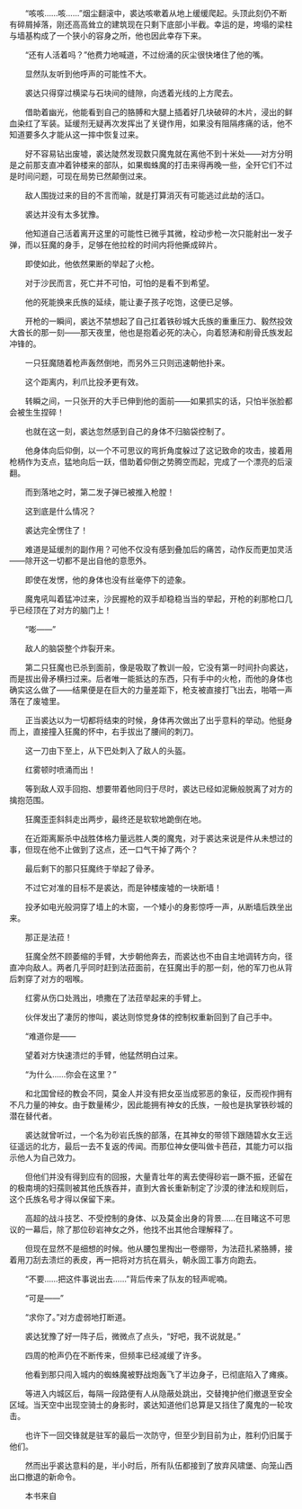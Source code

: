 　　“咳咳……咳……”烟尘翻滚中，裘达咳嗽着从地上缓缓爬起。头顶此刻仍不断有碎屑掉落，刚还高高耸立的建筑现在只剩下底部小半截。幸运的是，垮塌的梁柱与墙基构成了一个狭小的容身之所，他也因此幸存下来。

　　“还有人活着吗？”他费力地喊道，不过纷涌的灰尘很快堵住了他的嘴。

　　显然队友听到他呼声的可能性不大。

　　裘达只得穿过横梁与石块间的缝隙，向透着光线的上方爬去。

　　借助着幽光，他能看到自己的胳膊和大腿上插着好几块破碎的木片，浸出的鲜血染红了军装。延缓剂无疑再次发挥出了关键作用，如果没有阻隔疼痛的话，他不知道要多久才能从这一摔中恢复过来。

　　好不容易钻出废墟，裘达陡然发现数只魔鬼就在离他不到十米处——对方分明是之前那支直冲着钟楼来的部队，如果蜘蛛魔的打击来得再晚一些，全歼它们不过是时间问题，可现在局势已然颠倒过来。

　　敌人围拢过来的目的不言而喻，就是打算消灭有可能逃过此劫的活口。

　　裘达并没有太多犹豫。

　　他知道自己活着离开这里的可能性已微乎其微，栓动步枪一次只能射出一发子弹，而以狂魔的身手，足够在他拉栓的时间内将他撕成碎片。

　　即使如此，他依然果断的举起了火枪。

　　对于沙民而言，死亡并不可怕，可怕的是看不到希望。

　　他的死能换来氏族的延续，能让妻子孩子吃饱，这便已足够。

　　开枪的一瞬间，裘达不禁想起了自己扛着铁砂城大氏族的重重压力、毅然投效大酋长的那一刻——那天夜里，他也是抱着必死的决心，向着怒涛和削骨氏族发起冲锋的。

　　一只狂魔随着枪声轰然倒地，而另外三只则迅速朝他扑来。

　　这个距离内，利爪比投矛更有效。

　　转瞬之间，一只张开的大手已伸到他的面前——如果抓实的话，只怕半张脸都会被生生捏碎！

　　也就在这一刻，裘达忽然感到自己的身体不归脑袋控制了。

　　他身体向后仰倒，以一个不可思议的弯折角度躲过了这记致命的攻击，接着用枪柄作为支点，猛地向后一跃，借助着仰倒之势腾空而起，完成了一个漂亮的后滚翻。

　　而到落地之时，第二发子弹已被推入枪膛！

　　这到底是什么情况？

　　裘达完全愣住了！

　　难道是延缓剂的副作用？可他不仅没有感到叠加后的痛苦，动作反而更加灵活——除开这一切都不是出自他的意愿外。

　　即使在发愣，他的身体也没有丝毫停下的迹象。

　　魔鬼吼叫着猛冲过来，沙民握枪的双手却稳稳当当的举起，开枪的刹那枪口几乎已经顶在了对方的脑门上！

　　“嘭——”

　　敌人的脑袋整个炸裂开来。

　　第二只狂魔也已杀到面前，像是吸取了教训一般，它没有第一时间扑向裘达，而是拔出骨矛横扫过来。后者唯一能抵达的东西，只有手中的火枪，而他的身体也确实这么做了——结果便是在巨大的力量差距下，枪支被直接打飞出去，啪嗒一声落在了废墟里。

　　正当裘达以为一切都将结束的时候，身体再次做出了出乎意料的举动。他挺身而上，直接撞入狂魔的怀中，右手拔出了腰间的刺刀。

　　这一刀由下至上，从下巴处刺入了敌人的头盔。

　　红雾顿时喷涌而出！

　　等到敌人双手回抱、想要带着他同归于尽时，裘达已经如泥鳅般脱离了对方的擒抱范围。

　　狂魔歪歪斜斜走出两步，最终还是软软地跪倒在地。

　　在近距离厮杀中战胜体格力量远胜人类的魔鬼，对于裘达来说是件从未想过的事，但现在他不止做到了这点，还一口气干掉了两个？

　　最后剩下的那只狂魔终于举起了骨矛。

　　不过它对准的目标不是裘达，而是钟楼废墟的一块断墙！

　　投矛如电光般洞穿了墙上的木窗，一个矮小的身影惊呼一声，从断墙后跌坐出来。

　　那正是法菈！

　　狂魔全然不顾萎缩的手臂，大步朝他奔去，而裘达也不由自主地调转方向，径直冲向敌人。两者几乎同时赶到法菈面前，在狂魔出手的那一刻，他的军刀也从背后刺穿了对方的咽喉。

　　红雾从伤口处溅出，喷撒在了法菈举起来的手臂上。

　　伙伴发出了凄厉的惨叫，裘达则惊觉身体的控制权重新回到了自己手中。

　　“难道你是——

　　望着对方快速溃烂的手臂，他猛然明白过来。

　　“为什么……你会在这里？”

　　和北国曾经的教会不同，莫金人并没有把女巫当成邪恶的象征，反而视作拥有不凡力量的神女。由于数量稀少，因此能拥有神女的氏族，一般也是执掌铁砂城的潜在替代者。

　　裘达就曾听过，一个名为砂岩氏族的部落，在其神女的带领下跟随碧水女王远征遥远的北方，最后一去不复返的传闻。而那位神女便叫做卡芭菈，其能力可以指示他人为自己效力。

　　但他们并没有得到应有的回报，大量青壮年的离去使得砂岩一蹶不振，还留在的极南境的妇孺则被其他氏族吞并，直到大酋长重新制定了沙漠的律法和规则后，这个氏族名号才得以保留下来。

　　高超的战斗技艺、不受控制的身体、以及莫金出身的背景……在目睹这不可思议的一幕后，除了那位砂岩神女之外，他找不出其他合理解释了。

　　但现在显然不是细想的时候。他从腰包里掏出一卷绷带，为法菈扎紧胳膊，接着用刀刮去溃烂的表皮，再一把将对方抗在肩头，朝永固工事方向跑去。

　　“不要……把这件事说出去……”背后传来了队友的轻声呢喃。

　　“可是——”

　　“求你了。”对方虚弱地打断道。

　　裘达犹豫了好一阵子后，微微点了点头，“好吧，我不说就是。”

　　四周的枪声仍在不断传来，但频率已经减缓了许多。

　　他看到那只闯入城内的蜘蛛魔被野战炮轰飞了半边身子，已彻底陷入了瘫痪。

　　等进入内城区后，每隔一段路便有人从隐蔽处跳出，交替掩护他们撤退至安全区域。当天空中出现空骑士的身影时，裘达知道他们总算是又挡住了魔鬼的一轮攻击。

　　也许下一回交锋就是驻军的最后一次防守，但至少到目前为止，胜利仍旧属于他们。

　　然而出乎裘达意料的是，半小时后，所有队伍都接到了放弃风啸堡、向笼山西出口撤退的新命令。

　　本书来自
